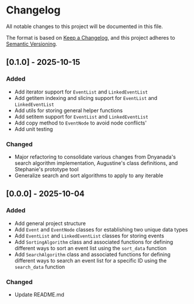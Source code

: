 # Changelog

All notable changes to this project will be documented in this file.

The format is based on [Keep a Changelog](https://keepachangelog.com/en/1.1.0/),
and this project adheres to [Semantic Versioning](https://semver.org/spec/v2.0.0.html).

## [0.1.0] - 2025-10-15
### Added
- Add iterator support for `EventList` and `LinkedEventList`
- Add getitem indexing and slicing support for `EventList` and `LinkedEventList`
- Add utils for storing general helper functions
- Add setitem support for `EventList` and `LinkedEventList`
- Add copy method to `EventNode` to avoid node conflicts'
- Add unit testing

### Changed
- Major refactoring to consolidate various changes from Dnyanada's search algorithm implementation, Augustine's class definitions, and Stephanie's prototype tool
- Generalize search and sort algorithms to apply to any iterable

## [0.0.0] - 2025-10-04

### Added
- Add general project structure
- Add `Event` and `EventNode` classes for establishing two unique data types
- Add `EventList` and `LinkedEventList` classes for storing events
- Add `SortingAlgorithm` class and associated functions for defining different ways to sort an event list using the `sort_data` function
- Add `SearchAlgorithm` class and associated functions for defining different ways to search an event list for a specific ID using the `search_data` function

### Changed
- Update README.md
